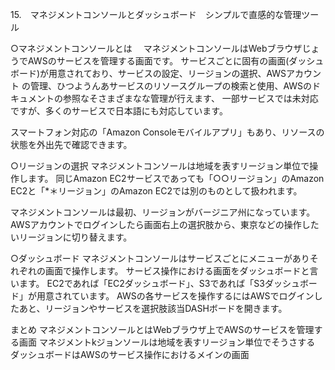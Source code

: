 15.　マネジメントコンソールとダッシュボード　シンプルで直感的な管理ツール

○マネジメントコンソールとは
　マネジメントコンソールはWebブラウザじょうでAWSのサービスを管理する画面です。
 サービスごとに固有の画面(ダッシュボード)が用意されており、サービスの設定、リージョンの選択、AWSアカウント
の管理、ひつようんあサービスのリソースグループの検索と使用、AWSのドキュメントの参照なそさまざまなな管理が行えます、
一部サービスでは未対応ですが、多くのサービスで日本語にも対応しています。

スマートフォン対応の「Amazon Consoleモバイルアプリ」もあり、リソースの状態を外出先で確認できます。

○リージョンの選択
マネジメントコンソールは地域を表すリージョン単位で操作します。
同じAmazon EC2サービスであっても「○○リージョン」のAmazon EC2と「*＊リージョン」のAmazon EC2では別のものとして扱われます。

マネジメントコンソールは最初、リージョンがバージニア州になっています。
AWSアカウントでログインしたら画面右上の選択肢から、東京などの操作したいリージョンに切り替えます。

○ダッシュボード
マネジメントコンソールはサービスごとにメニューがありそれぞれの画面で操作します。
サービス操作における画面をダッシュボードと言います。
EC2であれば「EC2ダッシュボード」、S3であれば「S3ダッシュボード」が用意されています。
AWSの各サービスを操作するにはAWSでログインしたあと、リージョンやサービスを選択肢該当DASHボードを開きます。

まとめ
マネジメントコンソールとはWebブラウザ上でAWSのサービスを管理する画面
マネジメントkジョンソールは地域を表すリージョン単位でそうさする
ダッシュボードはAWSのサービス操作におけるメインの画面

